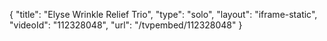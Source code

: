 {
    "title": "Elyse Wrinkle Relief Trio",
    "type": "solo",
    "layout": "iframe-static",
    "videoId": "112328048",
    "url": "\/tvpembed\/112328048"
}